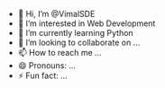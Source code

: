 - 👋 Hi, I’m @VimalSDE
- 👀 I’m interested in Web Development
- 🌱 I’m currently learning Python
- 💞️ I’m looking to collaborate on ...
- 📫 How to reach me ...
- 😄 Pronouns: ...
- ⚡ Fun fact: ...

<!---
VimalSDE/VimalSDE is a ✨ special ✨ repository because its `README.md` (this file) appears on your GitHub profile.
You can click the Preview link to take a look at your changes.
--->
